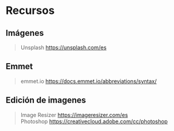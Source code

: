 # Recursos

## Imágenes
> Unsplash  https://unsplash.com/es

## Emmet
> emmet.io  https://docs.emmet.io/abbreviations/syntax/  

## Edición de imagenes
> Image Resizer  https://imageresizer.com/es  
> Photoshop  https://creativecloud.adobe.com/cc/photoshop  
